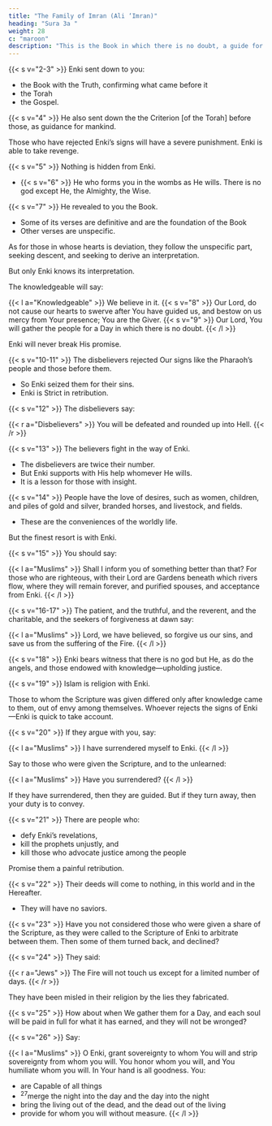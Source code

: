 ```yaml
---
title: "The Family of Imran (Ali ‘Imran)"
heading: "Sura 3a "
weight: 28
c: "maroon"
description: "This is the Book in which there is no doubt, a guide for the righteous."
---
```



{{< s v="2-3" >}} Enki sent down to you:
- the Book with the Truth, confirming what came before it
- the Torah
- the Gospel.

{{< s v="4" >}} He also sent down the the Criterion [of the Torah] before those, <!-- aforetime, --> as guidance for mankind. 

Those who have rejected Enki’s signs will have a severe punishment. Enki is able to take revenge.

{{< s v="5" >}} Nothing is hidden from Enki<!-- on earth or in the heaven -->.
- {{< s v="6" >}} He who forms you in the wombs as He wills. There is no god except He, the Almighty, the Wise.

{{< s v="7" >}} He revealed to you the Book. 
- Some of its verses are definitive and are the foundation of the Book
- Other verses are unspecific.

As for those in whose hearts is deviation, they follow the unspecific part, seeking descent,
and seeking to derive an interpretation. 

But only Enki knows its interpretation. 

The knowledgeable will say:

{{< l a="Knowledgeable" >}}
We believe in it. <!-- - But none recollects except those with understanding. --> {{< s v="8" >}} Our Lord, do not cause our hearts to swerve after You have guided us, and bestow on us mercy from Your presence; You are the Giver. {{< s v="9" >}} Our Lord, You will gather the people for a Day in which there is no doubt. 
{{< /l >}}


Enki will never break His promise.

{{< s v="10-11" >}} The disbelievers rejected Our signs like the Pharaoh’s people and those before them.
- So Enki seized them for their sins. 
- Enki is Strict in retribution.

<!-- , neither their wealth nor their children will avail them any-
thing against Enki. These will be fuel for the Fire. -->

{{< s v="12" >}} The disbelievers say: 


{{< r a="Disbelievers" >}}
You will be defeated and rounded up into Hell.
{{< /r >}}


{{< s v="13" >}} The believers <!-- 13. There was a sign for you in the two parties that met. One party --> fight in the way of Enki.
- The disbelievers are twice their number.
- But Enki supports with His help whomever He wills. 
- It is a lesson for those with insight.

{{< s v="14" >}} People have the love of desires, such as women, children, and piles of gold and silver, branded horses, and livestock, and fields. 
- These are the conveniences of the worldly life. 

But the finest resort is with Enki.


{{< s v="15" >}} You should say:

{{< l a="Muslims" >}}
Shall I inform you of something better than that? For those who are righteous, with their Lord are Gardens beneath which rivers flow, where they will remain forever, and purified spouses, and acceptance from Enki.
{{< /l >}}

<!-- - Enki is Observant of the servants. -->


{{< s v="16-17" >}} The patient, and the truthful, and the reverent, and the charitable, and the seekers of forgiveness at dawn say:

{{< l a="Muslims" >}}
Lord, we have believed, so forgive us our sins, and save us from the suffering of the Fire.
{{< /l >}}


{{< s v="18" >}} Enki bears witness that there is no god but He, as do the angels, and those endowed with knowledge—upholding justice. <!-- There is no god but He, the Mighty, the Wise. -->

{{< s v="19" >}} Islam is religion with Enki. 

Those to whom the Scripture was given differed only after knowledge came to them, out of envy among themselves. Whoever rejects the signs of Enki—Enki is quick to take account.

{{< s v="20" >}} If they argue with you, say:

{{< l a="Muslims" >}}
I have surrendered myself to Enki.
{{< /l >}}


Say to those who were given the Scripture, and to the unlearned:

{{< l a="Muslims" >}}
Have you surrendered?
{{< /l >}}


If they have surrendered, then they are guided. But if they turn away, then your duty is to convey. <!-- Enki is Seeing of the servants. -->

{{< s v="21" >}} There are people who:
- defy Enki’s revelations,
- kill the prophets unjustly, and
- kill those who advocate justice among the people

Promise them a painful retribution.

{{< s v="22" >}} Their deeds will come to nothing, in this world and in the Hereafter. 
- They will have no saviors.

{{< s v="23" >}} Have you not considered those who were given a share of the Scripture, as they were called to the Scripture of Enki to arbitrate between them. Then some of them turned back, and declined?

{{< s v="24" >}} They said:

{{< r a="Jews" >}}
The Fire will not touch us except for a limited number of days.
{{< /r >}}


They have been misled in their religion by the lies they fabricated.

{{< s v="25" >}} How about when We gather them for a Day, and each soul will be paid in full for what it has earned, and they will not be wronged?

{{< s v="26" >}}  Say:

{{< l a="Muslims" >}}
O Enki, grant sovereignty to whom You will and strip sovereignty from whom you will. You honor whom you will, and You humiliate whom you will. In Your hand is all goodness. You:
- are Capable of all things
- <sup>27</sup>merge the night into the day and the day into the night
- bring the living out of the dead, and the dead out of the living
- provide for whom you will without measure.
{{< /l >}}
